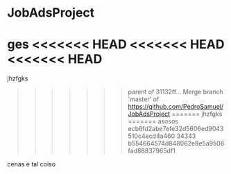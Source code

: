 # JobAdsProject
ges
<<<<<<< HEAD
<<<<<<< HEAD
<<<<<<< HEAD
=======
jhzfgks
>>>>>>> parent of 31132ff... Merge branch 'master' of https://github.com/PedroSamuel/JobAdsProject
=======
jhzfgks
=======
asosos
>>>>>>> ecb6fd2abe7efe32d5606ed9043510c4ecd4a460
34343
>>>>>>> b554664574d848062e8e5a9506fad88837965df1

cenas e tal coiso